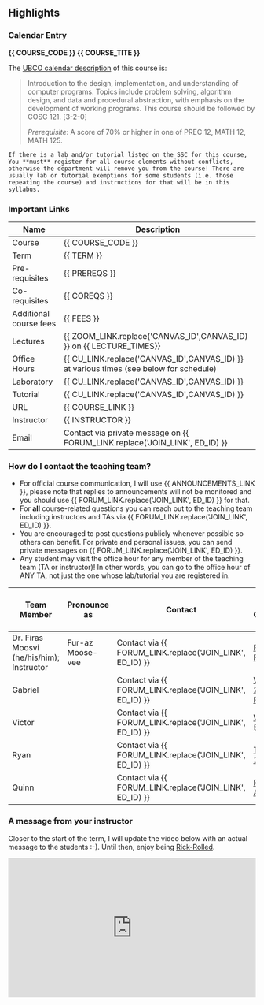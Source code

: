 ## Highlights

### Calendar Entry

**{{ COURSE_CODE }} {{ COURSE_TITE }}**

The [UBCO calendar description](http://www.calendar.ubc.ca/okanagan/courses.cfm?code=cosc) of this course is: 

> Introduction to the design, implementation, and understanding of computer programs.
> Topics include problem solving, algorithm design, and data and procedural abstraction, with emphasis on the development of working programs. 
> This course should be followed by COSC 121. [3-2-0]
>
> *Prerequisite*: A score of 70% or higher in one of PREC 12, MATH 12, MATH 125.

```{warning}
If there is a lab and/or tutorial listed on the SSC for this course, You **must** register for all course elements without conflicts, otherwise the department will remove you from the course! There are usually lab or tutorial exemptions for some students (i.e. those repeating the course) and instructions for that will be in this syllabus.
```
<div class="page_break"> </div>

### Important Links

| Name                   | Description                                                                            |
|------------------------|----------------------------------------------------------------------------------------|
| Course                 | {{ COURSE_CODE }}                                                                      |
| Term                   | {{ TERM }}                                                                             |
| Pre-requisites         | {{ PREREQS }}                                                                          |
| Co-requisites          | {{ COREQS }}                                                                           |
| Additional course fees | {{ FEES }}                                                                             |
| Lectures               | {{ ZOOM_LINK.replace('CANVAS_ID',CANVAS_ID) }} on {{ LECTURE_TIMES}}                   |
| Office Hours           | {{ CU_LINK.replace('CANVAS_ID',CANVAS_ID) }} at various times (see below for schedule) |
| Laboratory             | {{ CU_LINK.replace('CANVAS_ID',CANVAS_ID) }}                                           |
| Tutorial               | {{ CU_LINK.replace('CANVAS_ID',CANVAS_ID) }}                                           |
| URL                    | {{ COURSE_LINK }}                                                                      |
| Instructor             | {{ INSTRUCTOR }}                                                                       |
| Email                  | Contact via private message on {{ FORUM_LINK.replace('JOIN_LINK', ED_ID) }}            |

### How do I contact the teaching team?

- For official course communication, I will use {{ ANNOUNCEMENTS_LINK }}, please note that replies to announcements will not be monitored and you should use {{ FORUM_LINK.replace('JOIN_LINK', ED_ID) }} for that.
- For **all** course-related questions you can reach out to the teaching team including instructors and TAs via {{ FORUM_LINK.replace('JOIN_LINK', ED_ID) }}. 
- You are encouraged to post questions publicly whenever possible so others can benefit. For private and personal issues, you can send private messages on {{ FORUM_LINK.replace('JOIN_LINK', ED_ID) }}.
- Any student may visit the office hour for any member of the teaching team (TA or instructor)! In other words, you can go to the office hour of ANY TA, not just the one whose lab/tutorial you are registered in. 

| Team Member                               | Pronounce as     | Contact                                                  | Office Hour (on Collaborate Ultra)                                                       |
|-------------------------------------------|------------------|----------------------------------------------------------|------------------------------------------------------------------------------------------|
| Dr. Firas Moosvi (he/his/him); Instructor | Fur-az Moose-vee | Contact via {{ FORUM_LINK.replace('JOIN_LINK', ED_ID) }} | [Friday 1-2 PM](https://ca.bbcollab.com/guest/286c1e052d7649d4914d5488eaa200ab)          |
| Gabriel                                   |                  | Contact via {{ FORUM_LINK.replace('JOIN_LINK', ED_ID) }} | [Wednesday 2:30-3:30 PM](https://ca.bbcollab.com/guest/286c1e052d7649d4914d5488eaa200ab) |
| Victor                                    |                  | Contact via {{ FORUM_LINK.replace('JOIN_LINK', ED_ID) }} | [Wednesday 5-6 PM](https://ca.bbcollab.com/guest/286c1e052d7649d4914d5488eaa200ab)       |
| Ryan                                      |                  | Contact via {{ FORUM_LINK.replace('JOIN_LINK', ED_ID) }} | [Thursday 12-1 PM](https://ca.bbcollab.com/guest/286c1e052d7649d4914d5488eaa200ab)       |
| Quinn                                     |                  | Contact via {{ FORUM_LINK.replace('JOIN_LINK', ED_ID) }} | [Friday 11 AM -12 PM](https://ca.bbcollab.com/guest/286c1e052d7649d4914d5488eaa200ab)    |

<div class="page_break"> </div>

### A message from your instructor

Closer to the start of the term, I will update the video below with an actual message to the students :-).
Until then, enjoy being [Rick-Rolled](https://www.dictionary.com/e/slang/rickrolling/).

<div style="position: relative; padding-bottom: 56.25%; height: 0; overflow: hidden; max-width: 100%; height: auto;">
    <iframe src="https://player.vimeo.com/video/148751763" frameborder="0" allowfullscreen style="position: absolute; top: 0; left: 0; width: 100%; height: 100%;"></iframe>
</div>

<div class="page_break"> </div>